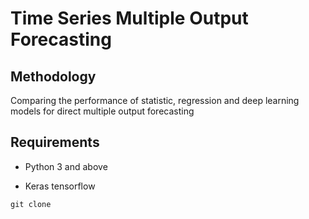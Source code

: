 # Time Series Multiple Output Forecasting

## Methodology
 
Comparing the performance of statistic, regression and deep learning models for direct multiple output forecasting

## Requirements

- Python 3 and above

- Keras tensorflow 

`git clone`
